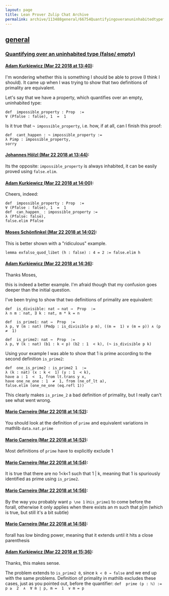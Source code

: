 ```yaml
---
layout: page
title: Lean Prover Zulip Chat Archive 
permalink: archive/113488general/66754Quantifyingoveranuninhabitedtypefalseempty.html
---
```


## [general](index.html)
### [Quantifying over an uninhabited type (false/ empty)](66754Quantifyingoveranuninhabitedtypefalseempty.html)

#### [Adam Kurkiewicz (Mar 22 2018 at 13:40)](https://leanprover.zulipchat.com/#narrow/stream/113488-general/topic/Quantifying%20over%20an%20uninhabited%20type%20%28false/%20empty%29/near/124058931):
I'm wondering whether this is something I should be able to prove (I think I should). It came up when I was trying to show that two definitions of primality are equivalent.

Let's say that we have a property, which quantifies over an empty, uninhabited type:

```
def  impossible_property : Prop  :=
∀ (Pfalse : false), 1  =  1
```

Is it true that `¬ impossible_property`, i.e. how, if at all, can I finish this proof:

```
def  cant_happen : ¬ impossible_property :=
λ Pimp : impossible_property,
sorry
```

#### [Johannes Hölzl (Mar 22 2018 at 13:44)](https://leanprover.zulipchat.com/#narrow/stream/113488-general/topic/Quantifying%20over%20an%20uninhabited%20type%20%28false/%20empty%29/near/124059054):
Its the opposite: `impossible_property` is always inhabited, it can be easily proved using `false.elim`.

#### [Adam Kurkiewicz (Mar 22 2018 at 14:00)](https://leanprover.zulipchat.com/#narrow/stream/113488-general/topic/Quantifying%20over%20an%20uninhabited%20type%20%28false/%20empty%29/near/124059575):
Cheers, indeed:

```
def  impossible_property : Prop  :=
∀ (Pfalse : false), 1  =  1
def  can_happen_ : impossible_property :=
λ (Pfalse: false),
false.elim Pfalse
```

#### [Moses Schönfinkel (Mar 22 2018 at 14:02)](https://leanprover.zulipchat.com/#narrow/stream/113488-general/topic/Quantifying%20over%20an%20uninhabited%20type%20%28false/%20empty%29/near/124059651):
This is better shown with a "ridiculous" example. 
```lean
lemma exfalso_quod_libet (h : false) : 4 = 2 := false.elim h
```

#### [Adam Kurkiewicz (Mar 22 2018 at 14:36)](https://leanprover.zulipchat.com/#narrow/stream/113488-general/topic/Quantifying%20over%20an%20uninhabited%20type%20%28false/%20empty%29/near/124060858):
Thanks Moses,

this is indeed a better example. I'm afraid though that my confusion goes deeper than the initial question.

I've been trying to show that two definitions of primality are equivalent:

```
def  is_divisible: nat → nat →  Prop  :=
λ n m : nat, ∃ k : nat, m * k = n

def  is_prime1: nat →  Prop  :=
λ p, ∀ (m : nat) (Pmdp : is_divisible p m), ((m =  1) ∨ (m = p)) ∧ (p ≠  1)

def  is_prime2: nat →  Prop  :=
λ p, ∀ (k : nat) (b1 : k < p) (b2 : 1  < k), (¬ is_divisible p k)
```

Using your example I was able to show that 1 is prime according to the second definition `is_prime2`:

```
def  one_is_prime2 : is_prime2 1  :=
λ (k : nat) (x : k <  1) (y : 1  < k),
have a : 1  <  1, from lt.trans y x,
have one_ne_one : 1  ≠  1, from (ne_of_lt a),
false.elim (one_ne_one (eq.refl 1))
```
 
This clearly makes `is_prime_2` a bad definition of primality, but I really can't see what went wrong.

#### [Mario Carneiro (Mar 22 2018 at 14:52)](https://leanprover.zulipchat.com/#narrow/stream/113488-general/topic/Quantifying%20over%20an%20uninhabited%20type%20%28false/%20empty%29/near/124061502):
You should look at the definition of `prime` and equivalent variations in mathlib `data.nat.prime`

#### [Mario Carneiro (Mar 22 2018 at 14:52)](https://leanprover.zulipchat.com/#narrow/stream/113488-general/topic/Quantifying%20over%20an%20uninhabited%20type%20%28false/%20empty%29/near/124061507):
Most definitions of `prime` have to explicitly exclude 1

#### [Mario Carneiro (Mar 22 2018 at 14:54)](https://leanprover.zulipchat.com/#narrow/stream/113488-general/topic/Quantifying%20over%20an%20uninhabited%20type%20%28false/%20empty%29/near/124061570):
It is true that there are no 1<k<1 such that 1 | k, meaning that 1 is spuriously identified as prime using `is_prime2`.

#### [Mario Carneiro (Mar 22 2018 at 14:56)](https://leanprover.zulipchat.com/#narrow/stream/113488-general/topic/Quantifying%20over%20an%20uninhabited%20type%20%28false/%20empty%29/near/124061651):
By the way you probably want `p \ne 1` in`is_prime1` to come before the forall, otherwise it only applies when there exists an m such that p|m (which is true, but still it's a bit subtle)

#### [Mario Carneiro (Mar 22 2018 at 14:58)](https://leanprover.zulipchat.com/#narrow/stream/113488-general/topic/Quantifying%20over%20an%20uninhabited%20type%20%28false/%20empty%29/near/124061716):
forall has low binding power, meaning that it extends until it hits a close parenthesis

#### [Adam Kurkiewicz (Mar 22 2018 at 15:36)](https://leanprover.zulipchat.com/#narrow/stream/113488-general/topic/Quantifying%20over%20an%20uninhabited%20type%20%28false/%20empty%29/near/124063178):
Thanks, this makes sense. 

The problem extends to `is_prime2 0`, since `k < 0 → false` and we end up with the same problems. Definition of primality in mathlib excludes  these cases, just as you pointed out, before the quantifier:  `def  prime (p : ℕ) := p ≥  2  ∧  ∀ m ∣ p, m =  1  ∨ m = p`

